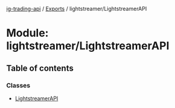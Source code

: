 [ig-trading-api](../README.md) / [Exports](../modules.md) / lightstreamer/LightstreamerAPI

# Module: lightstreamer/LightstreamerAPI

## Table of contents

### Classes

- [LightstreamerAPI](../classes/lightstreamer_lightstreamerapi.lightstreamerapi.md)
